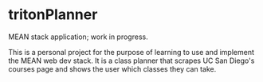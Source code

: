 # tritonPlanner

MEAN stack application; work in progress.

This is a personal project for the purpose of learning to use and implement the MEAN web dev stack. It is a class planner that scrapes UC San Diego's courses page and shows the user which classes they can take.
